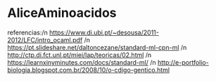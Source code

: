 # AliceAminoacidos
referencias:/n
https://www.di.ubi.pt/~desousa/2011-2012/LFC/intro_ocaml.pdf /n
https://pt.slideshare.net/daltoncezane/standard-ml-cpn-ml /n
http://ctp.di.fct.unl.pt/miei/lap/teoricas/02.html /n
https://learnxinyminutes.com/docs/standard-ml/ /n
http://e-portfolio-biologia.blogspot.com.br/2008/10/o-cdigo-gentico.html
